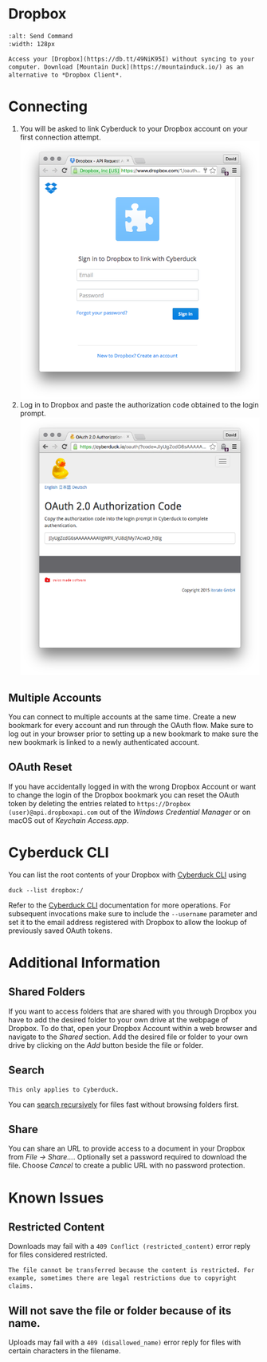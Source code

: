 Dropbox
====

```{image} _images/dropbox.png
:alt: Send Command
:width: 128px
```

```{tip}
Access your [Dropbox](https://db.tt/49NiK95I) without syncing to your computer. Download [Mountain Duck](https://mountainduck.io/) as an alternative to *Dropbox Client*.
```

# Connecting

1. You will be asked to link Cyberduck to your Dropbox account on your first connection attempt.
![Dropbox Link](_images/Dropbox_Link.png)
2. Log in to Dropbox and paste the authorization code obtained to the login prompt.
![Dropbox Authorization Code](_images/Dropbox_Authorization_Code.png)

## Multiple Accounts

You can connect to multiple accounts at the same time. Create a new bookmark for every account and run through the OAuth flow. Make sure to log out in your browser prior to setting up a new bookmark to make sure the new bookmark is linked to a newly authenticated account.

## OAuth Reset

If you have accidentally logged in with the wrong Dropbox Account or want to change the login of the Dropbox bookmark you can reset the OAuth token by deleting the entries related to `https://Dropbox (user)@api.dropboxapi.com` out of the *Windows Credential Manager* or on macOS out of *Keychain Access.app*.

# Cyberduck CLI

You can list the root contents of your Dropbox with [Cyberduck CLI](https://duck.sh/) using

	duck --list dropbox:/

Refer to the [Cyberduck CLI](../cli/index.md) documentation for more operations. For subsequent invocations make sure to include the `--username` parameter and set it to the email address registered with Dropbox to allow the lookup of previously saved OAuth tokens.

# Additional Information

## Shared Folders

If you want to access folders that are shared with you through Dropbox you have to add the desired folder to your own drive at the webpage of Dropbox. To do that, open your Dropbox Account within a web browser and navigate to the *Shared* section. Add the desired file or folder to your own drive by clicking on the *Add* button beside the file or folder.

## Search

```{attention}
This only applies to Cyberduck.
```

You can [search recursively](../cyberduck/browser.md#filter-and-search) for files fast without browsing folders first.

## Share

You can share an URL to provide access to a document in your Dropbox from *File → Share…*. Optionally set a password required to download the file. Choose *Cancel* to create a public URL with no password protection.

# Known Issues

## Restricted Content

Downloads may fail with a `409 Conflict (restricted_content)` error reply for files considered restricted.

```{attention}
The file cannot be transferred because the content is restricted. For example, sometimes there are legal restrictions due to copyright claims.
```

## Will not save the file or folder because of its name.

Uploads may fail with a `409 (disallowed_name)` error reply for files with certain characters in the filename.